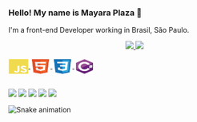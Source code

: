 ### Hello! My name is Mayara Plaza 👋
I'm a front-end Developer working in Brasil, São Paulo.

<div align="center">
  <a href="https://github.com/mayaraplaza">
  <img height="160em" src="https://github-readme-stats.vercel.app/api?username=mayaraplaza&show_icons=true&theme=dracula&include_all_commits=true&count_private=true"/>
  <img height="160em" src="https://github-readme-stats.vercel.app/api/top-langs/?username=mayaraplaza&layout=compact&langs_count=7&theme=dracula"/>
</div>
<div style="display: inline_block"><br>
  <img align="center" alt="May-Js" height="30" width="40" src="https://raw.githubusercontent.com/devicons/devicon/master/icons/javascript/javascript-plain.svg">
  <img align="center" alt="May-HTML" height="30" width="40" src="https://raw.githubusercontent.com/devicons/devicon/master/icons/html5/html5-original.svg">
  <img align="center" alt="May-CSS" height="30" width="40" src="https://raw.githubusercontent.com/devicons/devicon/master/icons/css3/css3-original.svg">
  <img align="center" alt="May-Csharp" height="30" width="40" src="https://raw.githubusercontent.com/devicons/devicon/master/icons/csharp/csharp-original.svg">
 </div>

##
 
<div> 
  	
  <a href="https://instagram.com/macristinee" target="_blank"><img src="https://img.shields.io/badge/-Instagram-%23E4405F?style=for-the-badge&logo=instagram&logoColor=white" target="_blank"></a>
  <a href=""> <img src="https://img.shields.io/badge/WhatsApp-25D366?style=for-the-badge&logo=whatsapp&logoColor=white" /></a>
 	<a href=""> <img src="https://img.shields.io/badge/Telegram-2CA5E0?style=for-the-badge&logo=telegram&logoColor=white" /></a> 
  <a href = "mailto:maah.cristiny@hotmail.com"><img src="https://img.shields.io/badge/-Gmail-%23333?style=for-the-badge&logo=gmail&logoColor=white" target="_blank"></a>
  <a href="https://www.linkedin.com/in/mayaraplaza" target="_blank"><img src="https://img.shields.io/badge/-LinkedIn-%230077B5?style=for-the-badge&logo=linkedin&logoColor=white" target="_blank"></a> 
  
  

   ![Snake animation](https://github.com/mayaraplaza/rafaballerini/blob/output/github-contribution-grid-snake.svg)
 
</div>
